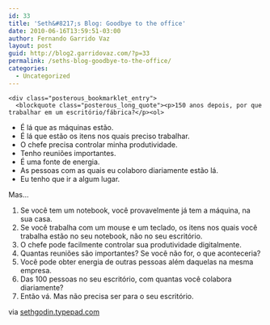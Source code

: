 ```yaml
---
id: 33
title: 'Seth&#8217;s Blog: Goodbye to the office'
date: 2010-06-16T13:59:51-03:00
author: Fernando Garrido Vaz
layout: post
guid: http://blog2.garridovaz.com/?p=33
permalink: /seths-blog-goodbye-to-the-office/
categories:
  - Uncategorized
---
```

<!--:en-->

    <div class="posterous_bookmarklet_entry">
      <blockquote class="posterous_long_quote"><p>150 anos depois, por que trabalhar em um escritório/fábrica?</p><ol>
    

  * É lá que as máquinas estão.
  * É lá que estão os itens nos quais preciso trabalhar.
  * O chefe precisa controlar minha produtividade.
  * Tenho reuniões importantes.
  * É uma fonte de energia.
  * As pessoas com as quais eu colaboro diariamente estão lá.
  * Eu tenho que ir a algum lugar.</ol> 

Mas&#8230;

  1. Se você tem um notebook, você provavelmente já tem a máquina, na sua casa.
  2. Se você trabalha com um mouse e um teclado, os itens nos quais você trabalha estão no seu notebook, não no seu escritório.
  3. O chefe pode facilmente controlar sua produtividade digitalmente.
  4. Quantas reuniões são importantes? Se você não for, o que aconteceria?
  5. Você pode obter energia de outras pessoas além daquelas na mesma empresa.
  6. Das 100 pessoas no seu escritório, com quantas você colabora diariamente?
  7. Então vá. Mas não precisa ser para o seu escritório.</blockquote> 

<div class="posterous_quote_citation">
  via <a href="http://sethgodin.typepad.com/seths_blog/2010/06/goodbye-to-the-office.html?utm_source=feedburner&utm_medium=feed&utm_campaign=Feed%3A+typepad%2Fsethsmainblog+%28Seth%27s+Blog%29">sethgodin.typepad.com</a>
</div></p> </div> 

<!--:-->